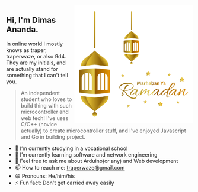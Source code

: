 <img src="https://github.com/9d4/9d4/raw/main/latern.png" align="right" width="320">

## Hi, I'm Dimas Ananda.

In online world I mostly knows as traper, traperwaze, or also 9d4. They are my initials, and are actually stand for something that I can't tell you.

> An independent student who loves to build thing with such microcontroller and web tech!
> I've uses C/C++ (novice actually) to create microcontroller stuff, and I've enjoyed Javascript and Go in building project.  

- 🔭 I’m currently studying in a vocational school
- 🌱 I’m currently learning software and network engineering
- 💬 Feel free to ask me about Arduino(or any) and Web development
- 📫 How to reach me: traperwaze@gmail.com
- 😄 Pronouns: He/him/his
- ⚡ Fun fact: Don't get carried away easily
